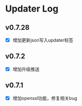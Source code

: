 # Updater Log

## v0.7.28
- [x] 增加更新json写入updater标签

## v0.7.2
- [x] 增加升级推送

## v0.7.1

- [x] 增加openssl功能，修复相关bug
